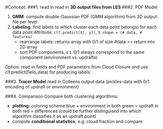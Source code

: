 #Concept:
###1. read in
read in **3D output files from LES**
###2. PDF Model
1. **GMM**: compute double-Gaussian PDF (GMM algorithm) from 3D output file per level
2. **Labeling**: find labels to which cluster each data point belongs) for each data point
Attribute: `clf.predict(X[, y])`, `X.shape = (# data, # features)`
    * rearrange labels: returns array with 0/1 of size #data >> return into 2D array
    * sort PDF components, s.t. 0/1 always correspond to the same component (environment vs. updrafts)

Option: read in fields and PDF parameters from Cloud Closure and use clf.predict(field_data) for producing labels

###3. **Tracer Model**
read in Colleens output data (pickles-data with 0/1 encoding of updraft or environment)

###4. Comparison
Compare both clustering algorithms:
- __plotting:__ coloring scheme
blue = environment in both
green = updraft in both
red = differences (could be further distinguised into which algorithm classifies it as an updraft point)
- compute __conditional statistics__, e.g. cloud fraction and compare


